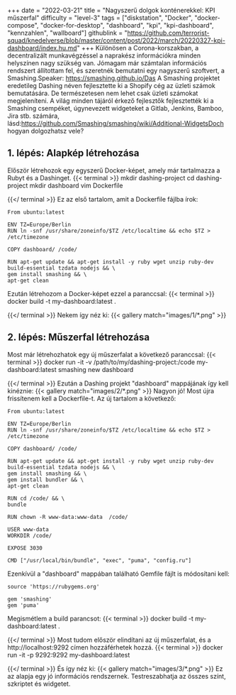 +++
date = "2022-03-21"
title = "Nagyszerű dolgok konténerekkel: KPI műszerfal"
difficulty = "level-3"
tags = ["diskstation", "Docker", "docker-compose", "docker-for-desktop", "dashboard", "kpi", "kpi-dashboard", "kennzahlen", "wallboard"]
githublink = "https://github.com/terrorist-squad/knedelverse/blob/master/content/post/2022/march/20220327-kpi-dashboard/index.hu.md"
+++
Különösen a Corona-korszakban, a decentralizált munkavégzéssel a naprakész információkra minden helyszínen nagy szükség van. Jómagam már számtalan információs rendszert állítottam fel, és szeretnék bemutatni egy nagyszerű szoftvert, a Smashing.Speaker: https://smashing.github.io/Das A Smashing projektet eredetileg Dashing néven fejlesztette ki a Shopify cég az üzleti számok bemutatására. De természetesen nem lehet csak üzleti számokat megjeleníteni. A világ minden tájáról érkező fejlesztők fejlesztették ki a Smashing csempéket, úgynevezett widgeteket a Gitlab, Jenkins, Bamboo, Jira stb. számára, lásd:https://github.com/Smashing/smashing/wiki/Additional-WidgetsDoch hogyan dolgozhatsz vele?
## 1. lépés: Alapkép létrehozása
Először létrehozok egy egyszerű Docker-képet, amely már tartalmazza a Rubyt és a Dashinget.
{{< terminal >}}
mkdir dashing-project
cd dashing-project
mkdir dashboard
vim Dockerfile

{{</ terminal >}}
Ez az első tartalom, amit a Dockerfile fájlba írok:
```
From ubuntu:latest
 
ENV TZ=Europe/Berlin
RUN ln -snf /usr/share/zoneinfo/$TZ /etc/localtime && echo $TZ > /etc/timezone

COPY dashboard/ /code/

RUN apt-get update && apt-get install -y ruby wget unzip ruby-dev build-essential tzdata nodejs && \
gem install smashing && \
apt-get clean

```
Ezután létrehozom a Docker-képet ezzel a paranccsal:
{{< terminal >}}
docker build -t my-dashboard:latest .

{{</ terminal >}}
Nekem így néz ki:
{{< gallery match="images/1/*.png" >}}

## 2. lépés: Műszerfal létrehozása
Most már létrehozhatok egy új műszerfalat a következő paranccsal:
{{< terminal >}}
docker run -it -v /path/to/my/dashing-project:/code my-dashboard:latest smashing new dashboard

{{</ terminal >}}
Ezután a Dashing projekt "dashboard" mappájának így kell kinéznie:
{{< gallery match="images/2/*.png" >}}
Nagyon jó! Most újra frissítenem kell a Dockerfile-t. Az új tartalom a következő:
```
From ubuntu:latest
 
ENV TZ=Europe/Berlin
RUN ln -snf /usr/share/zoneinfo/$TZ /etc/localtime && echo $TZ > /etc/timezone
 
COPY dashboard/ /code/
 
RUN apt-get update && apt-get install -y ruby wget unzip ruby-dev build-essential tzdata nodejs && \
gem install smashing && \
gem install bundler && \
apt-get clean
 
RUN cd /code/ && \
bundle
 
RUN chown -R www-data:www-data  /code/

USER www-data
WORKDIR /code/

EXPOSE 3030

CMD ["/usr/local/bin/bundle", "exec", "puma", "config.ru"]

```
Ezenkívül a "dashboard" mappában található Gemfile fájlt is módosítani kell:
```
source 'https://rubygems.org'

gem 'smashing'
gem 'puma'

```
Megismétlem a build parancsot:
{{< terminal >}}
docker build -t my-dashboard:latest .

{{</ terminal >}}
Most tudom először elindítani az új műszerfalat, és a http://localhost:9292 címen hozzáférhetek hozzá.
{{< terminal >}}
docker run -it -p 9292:9292 my-dashboard:latest

{{</ terminal >}}
És így néz ki:
{{< gallery match="images/3/*.png" >}}
Ez az alapja egy jó információs rendszernek. Testreszabhatja az összes színt, szkriptet és widgetet.
